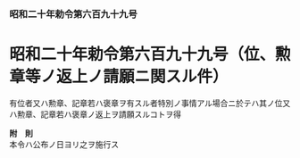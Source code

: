 ### 昭和二十年勅令第六百九十九号  
# 昭和二十年勅令第六百九十九号（位、勲章等ノ返上ノ請願ニ関スル件）  
  
有位者又ハ勲章、記章若ハ褒章ヲ有スル者特別ノ事情アル場合ニ於テハ其ノ位又ハ勲章、記章若ハ褒章ノ返上ヲ請願スルコトヲ得  
  
**附　則**  
本令ハ公布ノ日ヨリ之ヲ施行ス  
  
